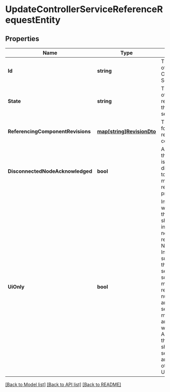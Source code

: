 # UpdateControllerServiceReferenceRequestEntity

## Properties
Name | Type | Description | Notes
------------ | ------------- | ------------- | -------------
**Id** | **string** | The identifier of the Controller Service. | [optional] [default to null]
**State** | **string** | The new state of the references for the controller service. | [optional] [default to null]
**ReferencingComponentRevisions** | [**map[string]RevisionDto**](RevisionDTO.md) | The revisions for all referencing components. | [optional] [default to null]
**DisconnectedNodeAcknowledged** | **bool** | Acknowledges that this node is disconnected to allow for mutable requests to proceed. | [optional] [default to null]
**UiOnly** | **bool** | Indicates whether or not the response should only include fields necessary for rendering the NiFi User Interface. As such, when this value is set to true, some fields may be returned as null values, and the selected fields may change at any time without notice. As a result, this value should not be set to true by any client other than the UI. | [optional] [default to null]

[[Back to Model list]](../README.md#documentation-for-models) [[Back to API list]](../README.md#documentation-for-api-endpoints) [[Back to README]](../README.md)


